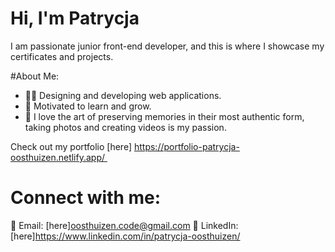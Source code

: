 # Hi, I'm Patrycja

I am passionate junior front-end developer, and this is where I showcase my certificates and projects.

#About Me:
*  👩‍💻 Designing and developing web applications.
*  🔭 Motivated to learn and grow.
*  📸 I love the art of preserving memories in their most authentic form, taking photos and creating videos is my passion.

Check out my portfolio [here] https://portfolio-patrycja-oosthuizen.netlify.app/ 

# Connect with me:
📧 Email: [here]oosthuizen.code@gmail.com
💼 LinkedIn:[here]https://www.linkedin.com/in/patrycja-oosthuizen/
